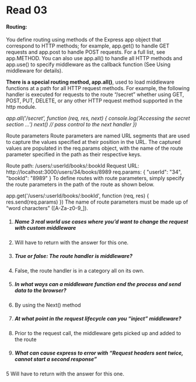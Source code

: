 # Read 03

#### Routing:
 You define routing using methods of the Express app object that correspond to HTTP methods; for example, app.get() to handle GET requests and app.post to handle POST requests. For a full list, see app.METHOD. You can also use app.all() to handle all HTTP methods and app.use() to specify middleware as the callback function (See Using middleware for details).


 **There is a special routing method, app.all()**, used to load middleware functions at a path for all HTTP request methods. For example, the following handler is executed for requests to the route “/secret” whether using GET, POST, PUT, DELETE, or any other HTTP request method supported in the http module.

*app.all('/secret', function (req, res, next) {
  console.log('Accessing the secret section ...')
  next() // pass control to the next handler
})*


Route parameters
Route parameters are named URL segments that are used to capture the values specified at their position in the URL. The captured values are populated in the req.params object, with the name of the route parameter specified in the path as their respective keys.

Route path: /users/:userId/books/:bookId
Request URL: http://localhost:3000/users/34/books/8989
req.params: { "userId": "34", "bookId": "8989" }
To define routes with route parameters, simply specify the route parameters in the path of the route as shown below.

app.get('/users/:userId/books/:bookId', function (req, res) {
  res.send(req.params)
})
The name of route parameters must be made up of “word characters” ([A-Za-z0-9_]).


1. ##### Name 3 real world use cases where you’d want to change the request with custom middleware
1. Will have to return with the answer for this one.

2. ##### True or false: The route handler is middleware?
2. False, the route handler is in a category all on its own.

3. ##### In what ways can a middleware function end the process and send data to the browser?
3. By using the Next() method

4. ##### At what point in the request lifecycle can you “inject” middleware?
4. Prior to the request call, the middleware gets picked up and added to the route

5. ##### What can cause express to error with “Request headers sent twice, cannot start a second response”
5 Will have to return with the answer for this one.
